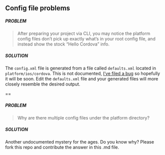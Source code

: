 ## Config file problems

##### PROBLEM

> After preparing your project via CLI, you may notice the platform config files don’t pick up exactly what’s in your root config file, and instead show the stock “Hello Cordova” info.

##### SOLUTION

The `config.xml` file is generated from a file called `defaults.xml` located in `platform/ios/cordova`. This is not documented, [I’ve filed a bug](https://issues.apache.org/jira/browse/CB-5894) so hopefully it will be soon. Edit the `defaults.xml` file and your generated files will more closely resemble the desired output. 

==

##### PROBLEM 

>Why are there multiple config files under the platform directory? 

##### SOLUTION

Another undocumented mystery for the ages. Do you know why? Please fork this repo and contribute the answer in this .md file.
